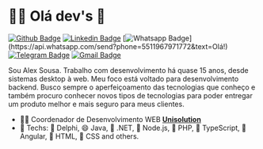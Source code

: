 # :man_technologist: Olá dev's 👋

[![Github Badge](https://img.shields.io/badge/-Github-000?style=flat-square&logo=Github&logoColor=white&link=https://github.com/lexvitorino)](https://github.com/lexvitorino)
[![Linkedin Badge](https://img.shields.io/badge/-LinkedIn-blue?style=flat-square&logo=Linkedin&logoColor=white&link=https://www.linkedin.com/in/alex-sousa-27459548/)](https://www.linkedin.com/in/alex-sousa-27459548/)
[![Whatsapp Badge](https://img.shields.io/badge/-Whatsapp-4CA143?style=flat-square&labelColor=4CA143&logo=whatsapp&logoColor=white&link=https://api.whatsapp.com/send?phone=5511967971772&text=Olá!)](https://api.whatsapp.com/send?phone=5511967971772&text=Olá!)
[![Telegram Badge](https://img.shields.io/badge/-Telegram-1ca0f1?style=flat-square&labelColor=1ca0f1&logo=telegram&logoColor=white&link=https://t.me/mi7dev)](https://t.me/mi7dev)
[![Gmail Badge](https://img.shields.io/badge/-Gmail-c14438?style=flat-square&logo=Gmail&logoColor=white&link=mailto:lex.vitorino@gmail.com)](mailto:lex.vitorino@gmail.com)

Sou Alex Sousa. Trabalho com desenvolvimento há quase 15 anos, desde sistemas desktop à web. Meu foco está voltado para desenvolvimento backend. Busco sempre o aperfeiçoamento das tecnologias que conheço e também procuro conhecer novos tipos de tecnologias para poder entregar um produto melhor e mais seguro para meus clientes.

- :office_worker: Coordenador de Desenvolvimento WEB [**Unisolution**](http://www.unisolution.com.br)
- :blue_heart: Techs: 🤔 Delphi, 😄 Java, 🔭 .NET, 💬 Node.js,  👯 PHP, 🔭 TypeScript, 🔭 Angular, 🔭 HTML, 🔭 CSS and others.
